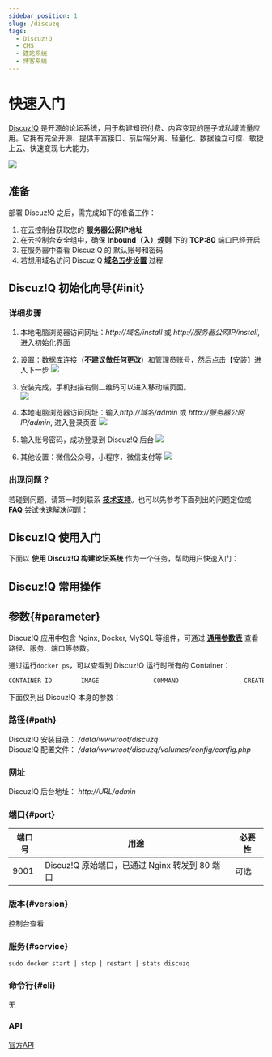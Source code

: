 ```yaml
---
sidebar_position: 1
slug: /discuzq
tags:
  - Discuz!Q
  - CMS
  - 建站系统
  - 博客系统
---
```


# 快速入门

[Discuz!Q](https://discuz.com/) 是开源的论坛系统，用于构建知识付费、内容变现的圈子或私域流量应用。它拥有完全开源、提供丰富接口、前后端分离、轻量化、数据独立可控、敏捷上云、快速变现七大能力。

![](https://libs.websoft9.com/Websoft9/DocsPicture/zh/discuzq/discuzq-guim-websoft9.webp)

## 准备

部署  Discuz!Q 之后，需完成如下的准备工作：

1. 在云控制台获取您的 **服务器公网IP地址** 
2. 在云控制台安全组中，确保 **Inbound（入）规则** 下的 **TCP:80** 端口已经开启
3. 在服务器中查看 Discuz!Q 的 默认账号和密码  
4. 若想用域名访问  Discuz!Q **[域名五步设置](./administrator/domain_step)** 过程


## Discuz!Q  初始化向导{#init}

### 详细步骤

1. 本地电脑浏览器访问网址：*http://域名/install* 或 *http://服务器公网IP/install*, 进入初始化界面

2. 设置：数据库连接（**不建议做任何更改**）和管理员账号，然后点击【安装】进入下一步
  ![](https://libs.websoft9.com/Websoft9/DocsPicture/zh/discuz/discuzq-setting-websoft9.png)

3. 安装完成，手机扫描右侧二维码可以进入移动端页面。  
   ![](https://libs.websoft9.com/Websoft9/DocsPicture/zh/discuz/discuzq-installok-websoft9.png)

4. 本地电脑浏览器访问网址：输入*http://域名/admin* 或 *http://服务器公网IP/admin*, 进入登录页面
   ![](https://libs.websoft9.com/Websoft9/DocsPicture/zh/discuz/discuzq-admin-websoft9.png)

5. 输入账号密码，成功登录到 Discuz!Q 后台 
   ![](https://libs.websoft9.com/Websoft9/DocsPicture/zh/discuz/discuzq-index-websoft9.png)
    
6. 其他设置：微信公众号，小程序，微信支付等
   ![](https://libs.websoft9.com/Websoft9/DocsPicture/zh/discuz/discuzq-waychat-websoft9.png)


### 出现问题？

若碰到问题，请第一时刻联系 **[技术支持](./helpdesk)**。也可以先参考下面列出的问题定位或  **[FAQ](./faq#setup)** 尝试快速解决问题：


## Discuz!Q 使用入门

下面以 **使用 Discuz!Q 构建论坛系统** 作为一个任务，帮助用户快速入门：


## Discuz!Q 常用操作


## 参数{#parameter}

Discuz!Q 应用中包含 Nginx, Docker, MySQL 等组件，可通过 **[通用参数表](./administrator/parameter)** 查看路径、服务、端口等参数。

通过运行`docker ps`，可以查看到 Discuz!Q 运行时所有的 Container：

```bash
CONTAINER ID        IMAGE               COMMAND                  CREATED             STATUS              PORTS                                NAMES
```


下面仅列出 Discuz!Q 本身的参数：

### 路径{#path}

Discuz!Q 安装目录： */data/wwwroot/discuzq*  
Discuz!Q 配置文件： */data/wwwroot/discuzq/volumes/config/config.php*  

### 网址

Discuz!Q 后台地址： *http://URL/admin*  

### 端口{#port}

| 端口号 | 用途                                          | 必要性 |
| ------ | --------------------------------------------- | ------ |
| 9001   | Discuz!Q 原始端口，已通过 Nginx 转发到 80 端口 | 可选   |


### 版本{#version}

控制台查看

### 服务{#service}

```shell
sudo docker start | stop | restart | stats discuzq
```

### 命令行{#cli}

无

### API

[官方API](https://discuz.com/api-docs/v1/)